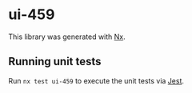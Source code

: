# ui-459

This library was generated with [Nx](https://nx.dev).

## Running unit tests

Run `nx test ui-459` to execute the unit tests via [Jest](https://jestjs.io).
